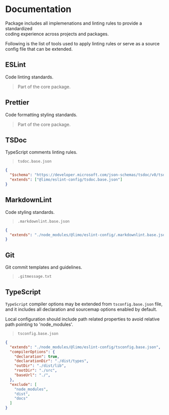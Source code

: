 # Documentation

Package includes all implemenations and linting rules to provide a standardized\
coding experience across projects and packages.

Following is the list of tools used to apply linting rules or serve as a source\
config file that can be extended.

## ESLint

Code linting standards.

> Part of the core package.

## Prettier

Code formatting styling standards.

> Part of the core package.

## TSDoc

TypeScript comments linting rules.

> `tsdoc.base.json`

```json
{
  "$schema": "https://developer.microsoft.com/json-schemas/tsdoc/v0/tsdoc.schema.json",
  "extends": ["@limo/eslint-config/tsdoc.base.json"]
}
```

## MarkdownLint

Code styling standards.

> `.markdownlint.base.json`

```json
{
  "extends": "./node_modules/@limo/eslint-config/.markdownlint.base.json"
}
```

## Git

Git commit templates and guidelines.

> `.gitmessage.txt`

## TypeScript

`TypeScript` compiler options may be extended from `tsconfig.base.json` file,\
and it includes all declaration and sourcemap options enabled by default.

Local configuration should include path related properties to avoid relative\
path pointing to 'node_modules'.

> `tsconfig.base.json`

```json
{
  "extends": "./node_modules/@limo/eslint-config/tsconfig.base.json",
  "compilerOptions": {
    "declaration": true,
    "declarationDir": "./dist/types",
    "outDir": "./dist/lib",
    "rootDir": "./src",
    "baseUrl": "./",
  },
  "exclude": [
    "node_modules",
    "dist",
    "docs"
  ]
}
```

